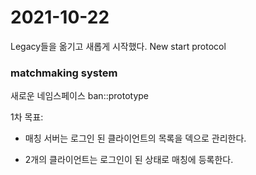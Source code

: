 # 2021-10-22

Legacy들을 옮기고 새롭게 시작했다. New start protocol

### matchmaking system

새로운 네임스페이스 ban::prototype

1차 목표: 

- 매칭 서버는 로그인 된 클라이언트의 목록을 덱으로 관리한다.

- 2개의 클라이언트는 로그인이 된 상태로 매칭에 등록한다. 


